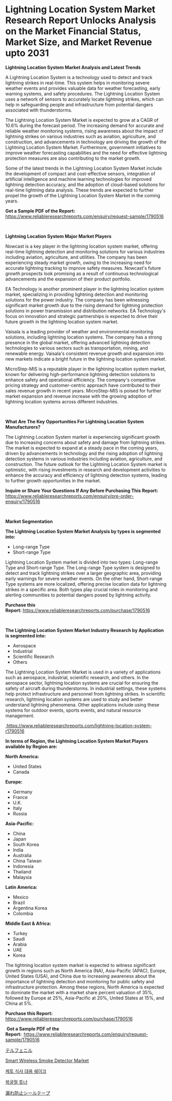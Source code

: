 <p><h1>Lightning Location System Market Research Report Unlocks Analysis on the Market Financial Status, Market Size, and Market Revenue upto 2031</h1></p><p><strong>Lightning Location System Market Analysis and Latest Trends</strong></p>
<p><p>A Lightning Location System is a technology used to detect and track lightning strikes in real-time. This system helps in monitoring severe weather events and provides valuable data for weather forecasting, early warning systems, and safety procedures. The Lightning Location System uses a network of sensors to accurately locate lightning strikes, which can help in safeguarding people and infrastructure from potential dangers associated with thunderstorms.</p><p>The Lightning Location System Market is expected to grow at a CAGR of 10.6% during the forecast period. The increasing demand for accurate and reliable weather monitoring systems, rising awareness about the impact of lightning strikes on various industries such as aviation, agriculture, and construction, and advancements in technology are driving the growth of the Lightning Location System Market. Furthermore, government initiatives to improve weather forecasting capabilities and the need for effective lightning protection measures are also contributing to the market growth.</p><p>Some of the latest trends in the Lightning Location System Market include the development of compact and cost-effective sensors, integration of artificial intelligence and machine learning technologies for improved lightning detection accuracy, and the adoption of cloud-based solutions for real-time lightning data analysis. These trends are expected to further propel the growth of the Lightning Location System Market in the coming years.</p></p>
<p><strong>Get a Sample PDF of the Report:&nbsp;</strong> <a href="https://www.reliableresearchreports.com/enquiry/request-sample/1790516">https://www.reliableresearchreports.com/enquiry/request-sample/1790516</a></p>
<p>&nbsp;</p>
<p><strong>Lightning Location System Major Market Players</strong></p>
<p><p>Nowcast is a key player in the lightning location system market, offering real-time lightning detection and monitoring solutions for various industries including aviation, agriculture, and utilities. The company has been experiencing steady market growth, owing to the increasing need for accurate lightning tracking to improve safety measures. Nowcast's future growth prospects look promising as a result of continuous technological advancements and the expansion of their product portfolio.</p><p>EA Technology is another prominent player in the lightning location system market, specializing in providing lightning detection and monitoring solutions for the power industry. The company has been witnessing significant market growth due to the rising demand for lightning protection solutions in power transmission and distribution networks. EA Technology's focus on innovation and strategic partnerships is expected to drive their future growth in the lightning location system market.</p><p>Vaisala is a leading provider of weather and environmental monitoring solutions, including lightning location systems. The company has a strong presence in the global market, offering advanced lightning detection technologies to various sectors such as transportation, mining, and renewable energy. Vaisala's consistent revenue growth and expansion into new markets indicate a bright future in the lightning location system market.</p><p>MicroStep-MIS is a reputable player in the lightning location system market, known for delivering high-performance lightning detection solutions to enhance safety and operational efficiency. The company's competitive pricing strategy and customer-centric approach have contributed to their sales revenue growth in recent years. MicroStep-MIS is poised for further market expansion and revenue increase with the growing adoption of lightning location systems across different industries.</p></p>
<p>&nbsp;</p>
<p><strong>What Are The Key Opportunities For Lightning Location System Manufacturers?</strong></p>
<p><p>The Lightning Location System market is experiencing significant growth due to increasing concerns about safety and damage from lightning strikes. The market is expected to expand at a steady pace in the coming years, driven by advancements in technology and the rising adoption of lightning detection systems in various industries including aviation, agriculture, and construction. The future outlook for the Lightning Location System market is optimistic, with rising investments in research and development activities to enhance the accuracy and efficiency of lightning detection systems, leading to further growth opportunities in the market.</p></p>
<p><strong>Inquire or Share Your Questions If Any Before Purchasing This Report:</strong> <a href="https://www.reliableresearchreports.com/enquiry/pre-order-enquiry/1790516">https://www.reliableresearchreports.com/enquiry/pre-order-enquiry/1790516</a></p>
<p>&nbsp;</p>
<p><strong>Market Segmentation</strong></p>
<p><strong>The Lightning Location System Market Analysis by types is segmented into:</strong></p>
<p><ul><li>Long-range Type</li><li>Short-range Type</li></ul></p>
<p><p>Lightning Location System market is divided into two types: Long-range Type and Short-range Type. The Long-range Type system is designed to detect and track lightning strikes over a larger geographic area, providing early warnings for severe weather events. On the other hand, Short-range Type systems are more localized, offering precise location data for lightning strikes in a specific area. Both types play crucial roles in monitoring and alerting communities to potential dangers posed by lightning activity.</p></p>
<p><strong>Purchase this Report:&nbsp;</strong><a href="https://www.reliableresearchreports.com/purchase/1790516">https://www.reliableresearchreports.com/purchase/1790516</a></p>
<p>&nbsp;</p>
<p><strong>The Lightning Location System Market Industry Research by Application is segmented into:</strong></p>
<p><ul><li>Aerospace</li><li>Industrial</li><li>Scientific Research</li><li>Others</li></ul></p>
<p><p>The Lightning Location System Market is used in a variety of applications such as aerospace, industrial, scientific research, and others. In the aerospace sector, lightning location systems are crucial for ensuring the safety of aircraft during thunderstorms. In industrial settings, these systems help protect infrastructure and personnel from lightning strikes. In scientific research, lightning location systems are used to study and better understand lightning phenomena. Other applications include using these systems for outdoor events, sports events, and natural resource management.</p></p>
<p><a href="https://www.reliableresearchreports.com/lightning-location-system-r1790516">&nbsp;https://www.reliableresearchreports.com/lightning-location-system-r1790516</a></p>
<p><strong>In terms of Region, the Lightning Location System Market Players available by Region are:</strong></p>
<p>
    <p> <strong> North America: </strong>
        <ul>
            <li>United States</li>
            <li>Canada</li>
        </ul>
        </p> 
    <p> <strong> Europe: </strong>
        <ul>
            <li>Germany</li>
            <li>France</li>
            <li>U.K.</li>
            <li>Italy</li>
            <li>Russia</li>
        </ul>
        </p> 
    <p> <strong> Asia-Pacific: </strong>
        <ul>
            <li>China</li>
            <li>Japan</li>
            <li>South Korea</li>
            <li>India</li>
            <li>Australia</li>
            <li>China Taiwan</li>
            <li>Indonesia</li>
            <li>Thailand</li>
            <li>Malaysia</li>
        </ul>
        </p> 
    <p> <strong> Latin America: </strong>
        <ul>
            <li>Mexico</li>
            <li>Brazil</li>
            <li>Argentina Korea</li>
            <li>Colombia</li>
        </ul>
        </p> 
    <p> <strong> Middle East & Africa: </strong>
        <ul>
            <li>Turkey</li>
            <li>Saudi</li>
            <li>Arabia</li>
            <li>UAE</li>
            <li>Korea</li>
        </ul>
    </p>
    </p>
<p><p>The lightning location system market is expected to witness significant growth in regions such as North America (NA), Asia-Pacific (APAC), Europe, United States (USA), and China due to increasing awareness about the importance of lightning detection and monitoring for public safety and infrastructure protection. Among these regions, North America is expected to dominate the market with a market share percent valuation of 35%, followed by Europe at 25%, Asia-Pacific at 20%, United States at 15%, and China at 5%.</p></p>
<p><strong>Purchase this Report: </strong><a href="https://www.reliableresearchreports.com/purchase/1790516">https://www.reliableresearchreports.com/purchase/1790516</a></p>
<p>&nbsp;<strong>Get a Sample PDF of the Report:&nbsp;&nbsp;</strong><a href="https://www.reliableresearchreports.com/enquiry/request-sample/1790516">https://www.reliableresearchreports.com/enquiry/request-sample/1790516</a></p>
<p><strong></strong></p>
<p><p><a href="https://github.com/Sophiaard2003/Market-Research-Report-List-1/blob/main/368795032061.md">テルフェニル</a></p><p><a href="https://github.com/brenzgnarento/Market-Research-Report-List-2/blob/main/smart-wireless-smoke-detector-market.md">Smart Wireless Smoke Detector Market</a></p><p><a href="https://medium.com/@deborahward03/%EC%BC%80%ED%86%A0%EC%8B%9D-%EB%8C%80%EC%9A%A9-%EC%8B%9D%EC%82%AC-%EB%8C%80%EC%9A%A9-%EC%89%90%EC%9D%B4%ED%81%AC-%EC%8B%9C%EC%9E%A5-%EC%A0%84%EB%A7%9D-%EC%82%B0%EC%97%85-%EA%B0%9C%EC%9A%94%EC%99%80-%EC%98%88%EC%B8%A1-2024%EB%85%84%EB%B6%80%ED%84%B0-2031%EB%85%84-b27131608dac">케토 식사 대용 쉐이크</a></p><p><a href="https://medium.com/@marcpascual04/%EC%9D%B4%EC%A4%91%EA%B5%B4%EC%A0%88-%ED%8A%9C%EB%84%88-%EC%8B%9C%EC%9E%A5-%EA%B2%BD%EC%9F%81-%EB%B6%84%EC%84%9D-%EC%8B%9C%EC%9E%A5-%EB%8F%99%ED%96%A5-%EB%B0%8F-2031%EB%85%84%EA%B9%8C%EC%A7%80%EC%9D%98-%EC%98%88%EC%B8%A1-abf2959d9164">복굴절 튜너</a></p><p><a href="https://medium.com/@jonathandavies84/%E3%83%AA%E3%83%BC%E3%82%AF%E9%98%B2%E6%AD%A2%E3%82%B7%E3%83%BC%E3%83%AB%E3%83%86%E3%83%BC%E3%83%97%E5%B8%82%E5%A0%B4%E3%81%AE%E8%A6%8F%E6%A8%A1%E3%81%A8%E5%B8%82%E5%A0%B4%E5%8B%95%E5%90%91-%E5%AE%8C%E5%85%A8%E3%81%AA%E6%A5%AD%E7%95%8C%E6%A6%82%E8%A6%81-2024%E5%B9%B4%E3%81%8B%E3%82%892031%E5%B9%B4%E3%81%BE%E3%81%A7-5454414c177b">漏れ防止シールテープ</a></p></p>